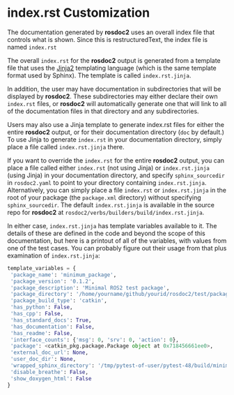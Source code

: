 # index.rst Customization

The documentation generated by **rosdoc2** uses an overall index file that controls what is shown. Since this is restructuredText, the index file is named ```index.rst```

The overall ```index.rst``` for the **rosdoc2** output is generated from a template file that uses the [Jinja2](https://jinja.palletsprojects.com/) templating language (which is the same template format used by Sphinx). The template is called ```index.rst.jinja```.

In addition, the user may have documentation in subdirectories that will be displayed by **rosdoc2**. These subdirectories may either declare their own ```index.rst``` files, or **rosdoc2** will automatically generate one that will link to all of the documentation files in that directory and any subdirectories.

Users may also use a Jinja template to generate index.rst files for either the entire **rosdoc2** output, or for their documentation directory (`doc` by default.) To use Jinja to generate `index.rst` in your documentation directory, simply place a file called `index.rst.jinja` there.

If you want to override the `index.rst` for the entire **rosdoc2** output, you can place a file called either `index.rst` (not using Jinja) or `index.rst.jinja` (using Jinja) in your documentation directory, and specify `sphinx_sourcedir` in `rosdoc2.yaml` to point to your directory containing `index.rst.jinja`. Alternatively, you can simply place a file `index.rst` or `index.rst.jinja` in the root of your package (the `package.xml` directory) without specifying `sphinx_sourcedir`. The default `index.rst.jinja` is available in the source repo for **rosdoc2** at `rosdoc2/verbs/builders/build/index.rst.jinja`.

In either case, `index.rst.jinja` has template variables available to it. The details of these are defined in the code and beyond the scope of this documentation, but here is a printout of all of the variables, with values from one of the test cases. You can probably figure out their usage from that plus examination of `index.rst.jinja`:

```python
template_variables = {
 'package_name': 'minimum_package',
 'package_version': '0.1.2',
 'package_description': 'Minimal ROS2 test package',
 'package_directory': '/home/yourname/github/yourid/rosdoc2/test/packages/minimum_package',
 'package_build_type': 'catkin',
 'has_python': False,
 'has_cpp': False,
 'has_standard_docs': True,
 'has_documentation': False,
 'has_readme': False,
 'interface_counts': {'msg': 0, 'srv': 0, 'action': 0},
 'package': <catkin_pkg.package.Package object at 0x718456661ee0>,
 'external_doc_url': None,
 'user_doc_dir': None,
 'wrapped_sphinx_directory': '/tmp/pytest-of-user/pytest-48/build/minimum_package/minimum_package/wrapped_sphinx_directory',
 'disable_breathe': False,
 'show_doxygen_html': False
}
```
